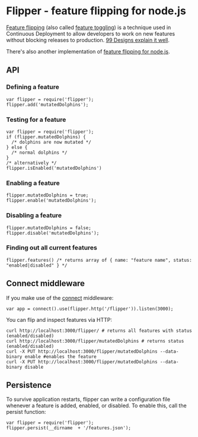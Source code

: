 # Flipper - feature flipping for node.js #

[Feature flipping](http://code.flickr.com/blog/2009/12/02/flipping-out/) (also called [feature toggling](http://martinfowler.com/bliki/FeatureToggle.html)) is a technique used in Continuous Deployment to allow developers to work on new features without blocking releases to production. [99 Designs explain it well](http://99designs.com/tech-blog/blog/2012/03/01/feature-flipping/).

There's also another implementation of [feature flipping for node.js](https://github.com/bigodines/feature-flipper-js). 

## API ##
### Defining a feature ###
    var flipper = require('flipper');
    flipper.add('mutatedDolphins');
  
### Testing for a feature ###
    var flipper = require('flipper');
    if (flipper.mutatedDolphins) {
      /* dolphins are now mutated */
    } else {
      /* normal dolphins */
    }
    /* alternatively */
    flipper.isEnabled('mutatedDolphins')
  
### Enabling a feature ###
    flipper.mutatedDolphins = true;
    flipper.enable('mutatedDolphins');

### Disabling a feature ###
    flipper.mutatedDolphins = false;
    flipper.disable('mutatedDolphins');
  
### Finding out all current features ###
    flipper.features() /* returns array of { name: "feature name", status: "enabled|disabled" } */

## Connect middleware ##
If you make use of the [connect](http://www.senchalabs.org/connect/) middleware:

    var app = connect().use(flipper.http('/flipper')).listen(3000);
You can flip and inspect features via HTTP:

    curl http://localhost:3000/flipper/ # returns all features with status (enabled/disabled)
    curl http://localhost:3000/flipper/mutatedDolphins # returns status (enabled/disabled)
    curl -X PUT http://localhost:3000/flipper/mutatedDolphins --data-binary enable #enables the feature
    curl -X PUT http://localhost:3000/flipper/mutatedDolphins --data-binary disable

## Persistence ##
To survive application restarts, flipper can write a configuration file whenever a feature is added, enabled, or disabled. To enable this, call the persist function:

    var flipper = require('flipper');
    flipper.persist(__dirname  + '/features.json');

